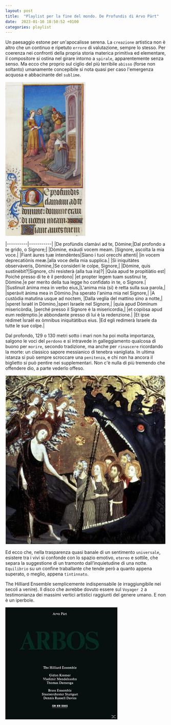 ```yaml
---
layout: post
title:  "Playlist per la fine del mondo. De Profundis di Arvo Pärt"
date:  2023-01-10 18:50:52 +0100  
categories: playlist
---
```

Un paesaggio estone per un'apocalisse serena. La `creazione` artistica non è altro che un continuo e ripetuto `errore` di valutazione, sempre lo stesso. Per coerenza nei confronti della propria storia materica primitiva ed elementare, il compositore si ostina nel girare intorno a `spirale`, apparentemente senza senso. Ma ecco che proprio sul ciglio del più terribile `abisso` (forse non soltanto) umanamente concepibile si nota quasi per caso l'emergenza acquosa e abbacinante del `sublime`.

<img src="/assets/DeProfundis.jpg" alt="DeProfundis" width="250" height=""/>  

|----------|-----------|
|De profùndis clamàvi ad te, Dòmine;|Dal profondo a te grido, o Signore;|
|Dòmine, exàudi vocem meam. |Signore, ascolta la mia voce.|
|Fiant àures tuæ intendèntes|Siano i tuoi orecchi attenti|
|in vocem deprecatiònis meæ.|alla voce della mia supplica.|
|Si iniquitàtes observàveris, Dòmine,|Se consideri le colpe, Signore,|
|Dòmine, quis sustinèbit?|Signore, chi resisterà (alla tua ira)?|
|Quia apud te propitiàtio est| Poiché presso di te è il perdono|
|et propter legem tuam sustìnui te, Dòmine.|e per merito della tua legge ho confidato in te, o Signore.|
|Sustìnuit ànima mea in verbo eius,|L'anima mia (si) è retta sulla sua parola,|
|speràvit ànima mea in Dòmino.|ha sperato l'anima mia nel Signore,|
|A custòdia matutìna usque ad noctem, |Dalla veglia del mattino sino a notte,|
|speret Ìsraël in Dòmino,|speri Israele nel Signore,|
|quia apud Dòminum misericòrdia, |perché presso il Signore è la misericordia,|
|et copiòsa apud eum redèmptio.|e abbondante presso di lui è la redenzione.|
|Et ipse rèdimet Ìsraël ex òmnibus iniquitàtibus eius. |Ed egli redimerà Israele da tutte le sue colpe.|

Dal profondo, 129 o 130 metri sotto i mari non ha poi molta importanza, salgono le voci del `perdono` e si intravede in galleggiamento qualcosa di buono per `morire`, secondo tradizione, ma anche per `rinascere` ricordando la morte: un classico sapore messianico di tenebra vanigliata. In ultima istanza si può sempre scroccare una `penitenza`, e chi non ha ancora il biglietto si può pentire nei supplementari. Non c'è nulla di più tremendo che offendere dio, a parte vederlo offeso.

<img src="/assets/DiscesaCristo.png" alt="DiscesaCristo" width="500" height=""/> 

Ed ecco che, nella trasparenza quasi banale di un sentimento `universale`, esistere tra i vivi si confonde con lo spazio emotivo, `etereo` e sottile, che separa la suggestione di un tramonto dall’inquietudine di una notte. `Equilibrio` su un confine traballante che tende però a quanto appena superato, o meglio, appena `tintinnato`.

The Hilliard Ensemble semplicemente indispensabile (e irraggiungibile nei secoli a venire). Il disco che avrebbe dovuto essere sul `Voyager 2` a testimonianza dei massimi vertici artistici raggiunti del genere umano. E non è un iperbole.

<a href="https://amzn.to/3ZosWVp" target="_blank"> 
   <img src="/assets/arbos.jpg" alt="Arbos" width="350" height=""/> 
</a>





